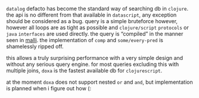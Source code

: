 `datalog` defacto has become the standard way of searching db in `clojure`. the api is no different from that available in `datascript`, any exception should be considered as a bug. query is a simple bruteforce however, however all loops are as tight as possible and `clojure/script` `protocols` or `java` `interfaces` are used directly. the query is &ldquo;compiled&rdquo; in the manner seen in [malli](https://github.com/metosin/malli/tree/master/src/malli). the implementation of `comp` and `some/every-pred` is shamelessly ripped off.

this allows a truly surprising performance with a very simple design and without any serious query engine. for most queries excluding this with multiple joins, `doxa` is the fastest available db for `clojurescript`.

at the moment `doxa` does not support nested `or` and `and`, but implementation is planned when i figure out how (:
